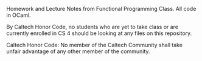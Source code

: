 Homework and Lecture Notes from Functional Programming Class.
All code in OCaml.

By Caltech Honor Code, no students who are yet to take class or are currently enrolled in CS 4 should be looking at any files on this repository.

Caltech Honor Code: No member of the Caltech Community shall take unfair advantage of any other member of the community.


